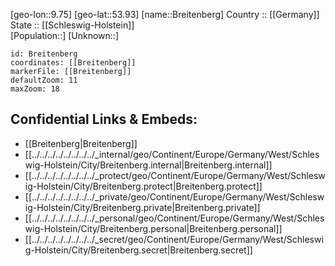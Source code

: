 ﻿---
location: [53.93,9.75] 
mapzoom: [7,12] 
mapmarker: city 
type: City
tags:
- geo/City


SpocWebEntityId: 29330
isDeleted: false
confidential: public

---
[geo-lon::9.75] 
[geo-lat::53.93] 
[name::Breitenberg] 
Country :: [[Germany]]  
State :: [[Schleswig-Holstein]]  
[Population::] 
[Unknown::] 


```leaflet
id: Breitenberg
coordinates: [[Breitenberg]] 
markerFile: [[Breitenberg]] 
defaultZoom: 11 
maxZoom: 18
```


## Confidential Links & Embeds: 
- [[Breitenberg|Breitenberg]]  
- [[../../../../../../../../_internal/geo/Continent/Europe/Germany/West/Schleswig-Holstein/City/Breitenberg.internal|Breitenberg.internal]] 
- [[../../../../../../../../_protect/geo/Continent/Europe/Germany/West/Schleswig-Holstein/City/Breitenberg.protect|Breitenberg.protect]] 
- [[../../../../../../../../_private/geo/Continent/Europe/Germany/West/Schleswig-Holstein/City/Breitenberg.private|Breitenberg.private]] 
- [[../../../../../../../../_personal/geo/Continent/Europe/Germany/West/Schleswig-Holstein/City/Breitenberg.personal|Breitenberg.personal]] 
- [[../../../../../../../../_secret/geo/Continent/Europe/Germany/West/Schleswig-Holstein/City/Breitenberg.secret|Breitenberg.secret]] 
